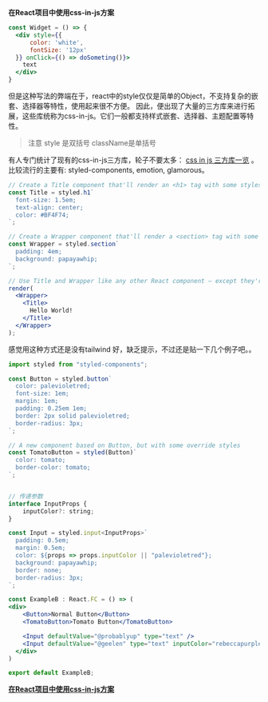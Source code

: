 ****在React项目中使用css-in-js方案****

```jsx
const Widget = () => {
  <div style={{
      color: 'white',
      fontSize: '12px'
  }} onClick={() => doSometing()}>
    text  
  </div>
}

```

但是这种写法的弊端在于，react中的style仅仅是简单的Object，不支持复杂的嵌套、选择器等特性，使用起来很不方便。 因此，便出现了大量的三方库来进行拓展，这些库统称为css-in-js。它们一般都支持样式嵌套、选择器、主题配置等特性。

> 注意 style 是双括号 className是单括号



有人专门统计了现有的css-in-js三方库，轮子不要太多： [css in js 三方库一览](https://link.juejin.cn/?target=http%3A%2F%2Fmichelebertoli.github.io%2Fcss-in-js%2F) 。比较流行的主要有: styled-components, emotion, glamorous。

```jsx
// Create a Title component that'll render an <h1> tag with some styles
const Title = styled.h1`
  font-size: 1.5em;
  text-align: center;
  color: #BF4F74;
`;

// Create a Wrapper component that'll render a <section> tag with some styles
const Wrapper = styled.section`
  padding: 4em;
  background: papayawhip;
`;

// Use Title and Wrapper like any other React component – except they're styled!
render(
  <Wrapper>
    <Title>
      Hello World!
    </Title>
  </Wrapper>
);
```



感觉用这种方式还是没有tailwind 好，缺乏提示，不过还是贴一下几个例子吧。。



```jsx
import styled from "styled-components";

const Button = styled.button`
  color: palevioletred;
  font-size: 1em;
  margin: 1em;
  padding: 0.25em 1em;
  border: 2px solid palevioletred;
  border-radius: 3px;
`;

// A new component based on Button, but with some override styles
const TomatoButton = styled(Button)`
  color: tomato;
  border-color: tomato;
`;


// 传递参数
interface InputProps {
    inputColor?: string;
}

const Input = styled.input<InputProps>`
  padding: 0.5em;
  margin: 0.5em;
  color: ${props => props.inputColor || "palevioletred"};
  background: papayawhip;
  border: none;
  border-radius: 3px;
`;

const ExampleB : React.FC = () => (
<div>
    <Button>Normal Button</Button>
    <TomatoButton>Tomato Button</TomatoButton>

    <Input defaultValue="@probablyup" type="text" />
    <Input defaultValue="@geelen" type="text" inputColor="rebeccapurple" />
  </div>
)

export default ExampleB;
```

















****[在React项目中使用css-in-js方案](https://juejin.cn/post/6844903993047531533)****